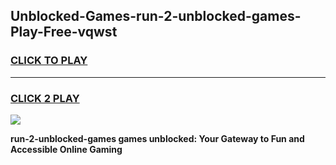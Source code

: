 
## Unblocked-Games-run-2-unblocked-games-Play-Free-vqwst
<h3>
<a href="https://premium76.site?title=run-2-unblocked-games&ref=10A">CLICK TO PLAY</a></h3>
<hr>

<h3>
<a href="https://premium76.site?title=run-2-unblocked-games&ref=10A">CLICK 2 PLAY</a>
  
</h3>

<a href="https://premium76.site?title=run-2-unblocked-games&ref=10A"><img src="https://clearcache.store/games.png"></a>


**run-2-unblocked-games games unblocked: Your Gateway to Fun and Accessible Online Gaming**
